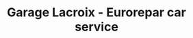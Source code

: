 ---
title: "Garage Lacroix - Eurorepar car service"
url: /chaudon/garage-lacroix-eurorepar-car-service/
shop: réparation de voitures
---